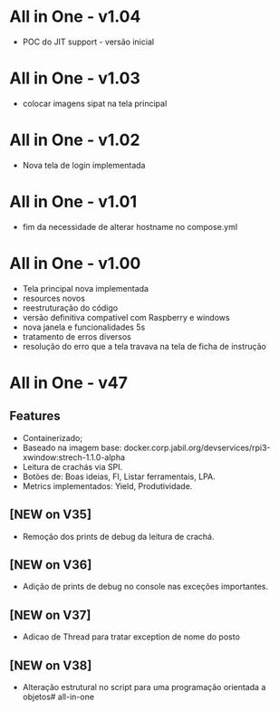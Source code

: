 ﻿# All in One - v1.04
* POC do JIT support - versão inicial

# All in One - v1.03
* colocar imagens sipat na tela principal

# All in One - v1.02
* Nova tela de login implementada

# All in One - v1.01
* fim da necessidade de alterar hostname no compose.yml

# All in One - v1.00
* Tela principal nova implementada
* resources novos
* reestruturação do código
* versão definitiva compatível com Raspberry e windows
* nova janela e funcionalidades 5s
* tratamento de erros diversos
* resolução do erro que a tela travava na tela de ficha de instrução

# All in One - v47
## Features 
* Containerizado;
* Baseado na imagem base: docker.corp.jabil.org/devservices/rpi3-xwindow:strech-1.1.0-alpha
* Leitura de crachás via SPI.
* Botões de: Boas ideias, FI, Listar ferramentais, LPA.
* Metrics implementados: Yield, Produtividade.

## [NEW on V35]
* Remoção dos prints de debug da leitura de crachá. 

## [NEW on V36]
* Adição de prints de debug no console nas exceções importantes.

## [NEW on V37]
* Adicao de Thread para tratar exception de nome do posto

## [NEW on V38]
* Alteração estrutural no script para uma programação orientada a objetos#   a l l - i n - o n e 